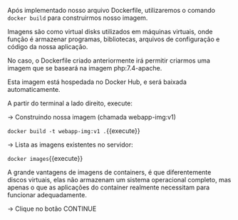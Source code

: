 Após implementado nosso arquivo Dockerfile, utilizaremos o comando ```docker build``` para construirmos nosso imagem.

Imagens são como virtual disks utilizados em máquinas virtuais, onde função é armazenar programas, bibliotecas, arquivos de configuração e código da nossa aplicação.

No caso, o Dockerfile criado anteriormente irá permitir criarmos uma imagem que se baseará na imagem php:7.4-apache.

Esta imagem está hospedada no Docker Hub, e será baixada automaticamente.

A partir do terminal a lado direito, execute:

-> Construindo nossa imagem (chamada webapp-img:v1)

`docker build -t webapp-img:v1 .`{{execute}}

-> Lista as imagens existentes no servidor:

`docker images`{{execute}}

A grande vantagens de imagens de containers, é que diferentemente discos virtuais, elas não armazenam um sistema operacional completo, mas apenas o que as aplicações do container realmente necessitam para funcionar adequadamente.
    
-> Clique no botão CONTINUE

